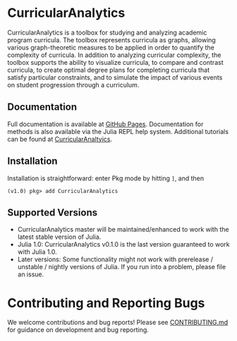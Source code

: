 # CurricularAnalytics
CurricularAnalytics is a toolbox for studying and analyzing academic program curricula.  The toolbox represents curricula as graphs, allowing various graph-theoretic measures to be applied in order to quantify the complexity of curricula. 
In addition to analyzing curricular complexity, the toolbox supports the ability to visualize curricula, to compare and contrast curricula, to create optimal degree plans for completing curricula that satisfy particular constraints, and to simulate the impact of various events on student progression through a curriculum. 

## Documentation
Full documentation is available at [GitHub Pages](https://addURL).
Documentation for methods is also available via the Julia REPL help system.
Additional tutorials can be found at [CurricularAnaltyics](https://github.com/CurricularAnalytics/CurricularAnalyticsTutorials).

## Installation
Installation is straightforward: enter Pkg mode by hitting `]`, and then
```julia-repl
(v1.0) pkg> add CurricularAnalytics
```

## Supported Versions
* CurricularAnalytics master will be maintained/enhanced to work with the latest stable version of Julia.
* Julia 1.0: CurricularAnalytics v0.1.0 is the last version guaranteed to work with Julia 1.0.
* Later versions: Some functionality might not work with prerelease / unstable / nightly versions of Julia. If you run into a problem, please file an issue.

# Contributing and Reporting Bugs
We welcome contributions and bug reports! Please see [CONTRIBUTING.md](https://github.com/JuliaGraphs/CurricularAnalytics.jl/master/CONTRIBUTING.md)
for guidance on development and bug reporting.
